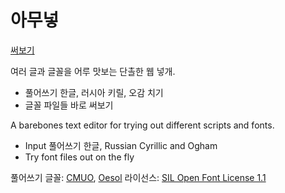# 아무넣
[써보기](https://phost.gitlab.io/wt/am)

여러 글과 글꼴을 어루 맛보는 단촐한 웹 넣개.

- 풀어쓰기 한글, 러시아 키릴, 오감 치기
- 글꼴 파일들 바로 써보기

A barebones text editor for trying out different scripts and fonts.

- Input 풀어쓰기 한글, Russian Cyrillic and Ogham
- Try font files out on the fly

풀어쓰기 글꼴: [CMUO](https://github.com/Tzetachi/Computer-Modern-Unicode-Oesol), [Oesol](https://github.com/Tzetachi/Oesol-Serif-deprecated) 라이선스: [SIL Open Font License 1.1](https://github.com/Tzetachi/Computer-Modern-Unicode-Oesol/blob/master/LICENSE)
